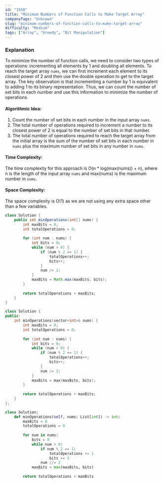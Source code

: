 ```yaml
---
id: "1558"
title: "Minimum Numbers of Function Calls to Make Target Array"
companyTags: "Unknown"
slug: "minimum-numbers-of-function-calls-to-make-target-array"
difficulty: "Medium"
tags: ["Array", "Greedy", "Bit Manipulation"]
---
```


### Explanation
To minimize the number of function calls, we need to consider two types of operations: incrementing all elements by 1 and doubling all elements. To reach the target array `nums`, we can first increment each element to its closest power of 2 and then use the double operation to get to the target array. The key observation is that incrementing a number by 1 is equivalent to adding 1 to its binary representation. Thus, we can count the number of set bits in each number and use this information to minimize the number of operations.

#### Algorithmic Idea:
1. Count the number of set bits in each number in the input array `nums`.
2. The total number of operations required to increment a number to its closest power of 2 is equal to the number of set bits in that number.
3. The total number of operations required to reach the target array from the initial array is the sum of the number of set bits in each number in `nums` plus the maximum number of set bits in any number in `nums`.

#### Time Complexity:
The time complexity for this approach is O(n * log(max(nums)) + n), where n is the length of the input array `nums` and max(nums) is the maximum number in `nums`.

#### Space Complexity:
The space complexity is O(1) as we are not using any extra space other than a few variables.
```java
class Solution {
    public int minOperations(int[] nums) {
        int maxBits = 0;
        int totalOperations = 0;
        
        for (int num : nums) {
            int bits = 0;
            while (num > 0) {
                if (num % 2 == 1) {
                    totalOperations++;
                    bits++;
                }
                num /= 2;
            }
            maxBits = Math.max(maxBits, bits);
        }
        
        return totalOperations + maxBits;
    }
}
```

```cpp
class Solution {
public:
    int minOperations(vector<int>& nums) {
        int maxBits = 0;
        int totalOperations = 0;
        
        for (int num : nums) {
            int bits = 0;
            while (num > 0) {
                if (num % 2 == 1) {
                    totalOperations++;
                    bits++;
                }
                num /= 2;
            }
            maxBits = max(maxBits, bits);
        }
        
        return totalOperations + maxBits;
    }
};
```

```python
class Solution:
    def minOperations(self, nums: List[int]) -> int:
        maxBits = 0
        totalOperations = 0
        
        for num in nums:
            bits = 0
            while num > 0:
                if num % 2 == 1:
                    totalOperations += 1
                    bits += 1
                num //= 2
            maxBits = max(maxBits, bits)
        
        return totalOperations + maxBits
```
